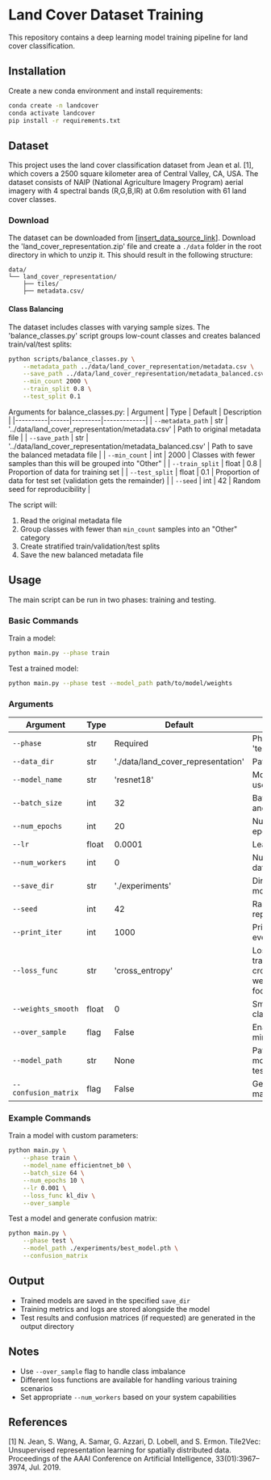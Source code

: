 # Land Cover Dataset Training

This repository contains a deep learning model training pipeline for land cover classification.

## Installation

Create a new conda environment and install requirements:
```bash
conda create -n landcover
conda activate landcover
pip install -r requirements.txt
```

## Dataset

This project uses the land cover classification dataset from Jean et al. [1], which covers a 2500 square kilometer area of Central Valley, CA, USA. The dataset consists of NAIP (National Agriculture Imagery Program) aerial imagery with 4 spectral bands (R,G,B,IR) at 0.6m resolution with 61 land cover classes.

### Download
The dataset can be downloaded from [[insert_data_source_link](https://sustainlab-group.github.io/sustainbench/docs/datasets/sdg15/land_cover_representation.html#references)]. Download the 'land_cover_representation.zip' file and create a `./data` folder in the root directory in which to unzip it. This should result in the following structure:
```
data/
└── land_cover_representation/
    ├── tiles/
    ├── metadata.csv/

```

#### Class Balancing
The dataset includes classes with varying sample sizes. The 'balance_classes.py' script groups low-count classes and creates balanced train/val/test splits:
```bash
python scripts/balance_classes.py \
    --metadata_path ../data/land_cover_representation/metadata.csv \
    --save_path ../data/land_cover_representation/metadata_balanced.csv \
    --min_count 2000 \
    --train_split 0.8 \
    --test_split 0.1
```

Arguments for balance_classes.py:
| Argument | Type | Default | Description |
|----------|------|---------|-------------|
| `--metadata_path` | str | '../data/land_cover_representation/metadata.csv' | Path to original metadata file |
| `--save_path` | str | '../data/land_cover_representation/metadata_balanced.csv' | Path to save the balanced metadata file |
| `--min_count` | int | 2000 | Classes with fewer samples than this will be grouped into "Other" |
| `--train_split` | float | 0.8 | Proportion of data for training set |
| `--test_split` | float | 0.1 | Proportion of data for test set (validation gets the remainder) |
| `--seed` | int | 42 | Random seed for reproducibility |

The script will:
1. Read the original metadata file
2. Group classes with fewer than `min_count` samples into an "Other" category
3. Create stratified train/validation/test splits
4. Save the new balanced metadata file


## Usage

The main script can be run in two phases: training and testing.

### Basic Commands

Train a model:
```bash
python main.py --phase train
```

Test a trained model:
```bash
python main.py --phase test --model_path path/to/model/weights
```

### Arguments

| Argument | Type | Default | Description |
|----------|------|---------|-------------|
| `--phase` | str | Required | Phase to run: 'train' or 'test' |
| `--data_dir` | str | './data/land_cover_representation' | Path to dataset |
| `--model_name` | str | 'resnet18' | Model architecture to use |
| `--batch_size` | int | 32 | Batch size for training and validation |
| `--num_epochs` | int | 20 | Number of training epochs |
| `--lr` | float | 0.0001 | Learning rate for training |
| `--num_workers` | int | 0 | Number of workers for data loading |
| `--save_dir` | str | './experiments' | Directory to save trained models |
| `--seed` | int | 42 | Random seed for reproducibility |
| `--print_iter` | int | 1000 | Print training updates every N iterations |
| `--loss_func` | str | 'cross_entropy' | Loss function for training (options: cross_entropy, weighted_cross_entropy, focal, dice, kl_div) |
| `--weights_smooth` | float | 0 | Smoothing factor for class weights |
| `--over_sample` | flag | False | Enable oversampling of minority classes |
| `--model_path` | str | None | Path to pre-trained model weights (for testing) |
| `--confusion_matrix` | flag | False | Generate confusion matrix during testing |

### Example Commands

Train a model with custom parameters:
```bash
python main.py \
    --phase train \
    --model_name efficientnet_b0 \
    --batch_size 64 \
    --num_epochs 10 \
    --lr 0.001 \
    --loss_func kl_div \
    --over_sample
```

Test a model and generate confusion matrix:
```bash
python main.py \
    --phase test \
    --model_path ./experiments/best_model.pth \
    --confusion_matrix
```

## Output

- Trained models are saved in the specified `save_dir`
- Training metrics and logs are stored alongside the model
- Test results and confusion matrices (if requested) are generated in the output directory

## Notes

- Use `--over_sample` flag to handle class imbalance
- Different loss functions are available for handling various training scenarios
- Set appropriate `--num_workers` based on your system capabilities


## References

[1] N. Jean, S. Wang, A. Samar, G. Azzari, D. Lobell, and S. Ermon. Tile2Vec: Unsupervised representation learning for spatially distributed data. Proceedings of the AAAI Conference on Artificial Intelligence, 33(01):3967–3974, Jul. 2019.
```